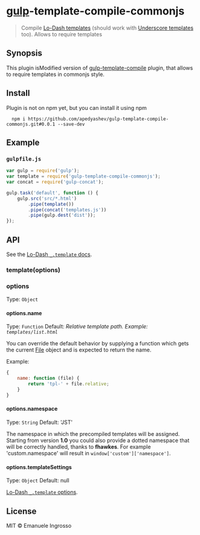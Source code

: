 # [gulp](https://github.com/wearefractal/gulp)-template-compile-commonjs

> Compile [Lo-Dash templates](http://lodash.com/docs#template) (should work with [Underscore templates](http://underscorejs.org/#template) too). Allows to require templates

## Synopsis

This plugin isModified version of [gulp-template-compile](https://github.com/ingro/gulp-template-compile) plugin, that allows to require templates in commonjs style.

## Install
Plugin is not on npm yet, but you can install it using npm

```
  npm i https://github.com/apedyashev/gulp-template-compile-commonjs.git#0.0.1 --save-dev
```

## Example

### `gulpfile.js`

```js
var gulp = require('gulp');
var template = require('gulp-template-compile-commonjs');
var concat = require('gulp-concat');

gulp.task('default', function () {
	gulp.src('src/*.html')
		.pipe(template())
		.pipe(concat('templates.js'))
		.pipe(gulp.dest('dist'));
});
```

## API

See the [Lo-Dash `_.template` docs](http://lodash.com/docs#template).


### template(options)

### options

Type: `Object`

#### options.name

Type: `Function`
Default: *Relative template path. Example: `templates/list.html`*

You can override the default behavior by supplying a function which gets the current [File](https://github.com/wearefractal/vinyl#constructoroptions) object and is expected to return the name.

Example:

```js
{
	name: function (file) {
		return 'tpl-' + file.relative;
	}
}
```

#### options.namespace
Type: `String`
Default: 'JST'

The namespace in which the precompiled templates will be assigned. Starting from version **1.0** you could also provide a dotted namespace that will be correctly handled, thanks to **fhawkes**. For example 'custom.namespace' will result in `window['custom']['namespace']`.

#### options.templateSettings
Type: `Object`
Default: null

[Lo-Dash `_.template` options](http://lodash.com/docs#template).

## License

MIT © Emanuele Ingrosso
